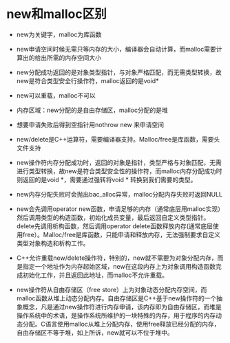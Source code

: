 # new和malloc区别

* new为关键字，malloc为库函数

* new申请空间时候无需只等内存的大小，编译器会自动计算，而malloc需要计算出的给出所需的内存空间大小

*  new分配成功返回的是对象类型指针，与对象严格匹配，而无需类型转换，故new是符合类型安全行操作符，malloc返回的是void*

*  new可以重载，malloc不可以

*  内存区域：new分配的是自由存储区，malloc分配的是堆

*  想要申请失败后得到空指针用nothrow new 来申请空间

* new/delete是C++运算符，需要编译器支持。Malloc/free是库函数，需要头文件支持

* new操作符内存分配成功时，返回的对象是指针，类型严格与对象匹配，无需进行类型转换，故new是符合类型安全性的操作符，而malloc内存分配成功时则返回的是void *，需要通过强转将void * 转换到我们需要的类型。

* new内存分配失败时会抛出bac_alloc异常，malloc分配内存失败时返回NULL

* new会先调用operator new函数，申请足够的内存（通常底层用malloc实现）然后调用类型的构造函数，初始化成员变量，最后返回自定义类型指针。delete先调用析构函数，然后调用operator delete函数释放内存(通常底层使用free）。Malloc/free是库函数，只能申请和释放内存，无法强制要求自定义类型对象构造和析构工作。

* C++允许重载new/delete操作符，特别的，new就不需要为对象分配内存，而是指定一个地址作为内存起始区域，new在这段内存上为对象调用构造函数完成初始化工作，并且返回此地址，而malloc不允许重载。

* new操作符从自由存储区（free store）上为对象动态分配内存空间，而malloc函数从堆上动态分配内存。自由存储区是C++基于new操作符的一个抽象概念，凡是通过new操作符进行内存申请，该内存即为自由存储区，而堆是操作系统中的术语，是操作系统所维护的一块特殊的内存，用于程序的内存动态分配。C语言使用malloc从堆上分配内存，使用free释放已经分配的内存，自由存储区不等于堆，如上所诉，new就可以不位于堆中。
